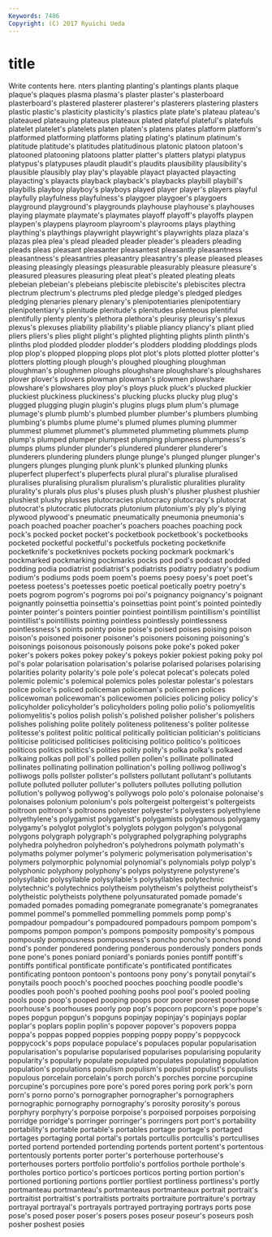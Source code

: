 ```yaml
---
Keywords: 7486 
Copyright: (C) 2017 Ryuichi Ueda
---
```


# title

Write contents here.
nters planting planting's plantings plants plaque plaque's plaques plasma plasma's
plaster plaster's plasterboard plasterboard's plastered plasterer plasterer's plasterers plastering plasters
plastic plastic's plasticity plasticity's plastics plate plate's plateau plateau's plateaued
plateauing plateaus plateaux plated plateful plateful's platefuls platelet platelet's platelets
platen platen's platens plates platform platform's platformed platforming platforms plating
plating's platinum platinum's platitude platitude's platitudes platitudinous platonic platoon platoon's
platooned platooning platoons platter platter's platters platypi platypus platypus's platypuses
plaudit plaudit's plaudits plausibility plausibility's plausible plausibly play play's playable
playact playacted playacting playacting's playacts playback playback's playbacks playbill playbill's
playbills playboy playboy's playboys played player player's players playful playfully
playfulness playfulness's playgoer playgoer's playgoers playground playground's playgrounds playhouse playhouse's
playhouses playing playmate playmate's playmates playoff playoff's playoffs playpen playpen's
playpens playroom playroom's playrooms plays plaything plaything's playthings playwright playwright's
playwrights plaza plaza's plazas plea plea's plead pleaded pleader pleader's
pleaders pleading pleads pleas pleasant pleasanter pleasantest pleasantly pleasantness pleasantness's
pleasantries pleasantry pleasantry's please pleased pleases pleasing pleasingly pleasings pleasurable
pleasurably pleasure pleasure's pleasured pleasures pleasuring pleat pleat's pleated pleating
pleats plebeian plebeian's plebeians plebiscite plebiscite's plebiscites plectra plectrum plectrum's
plectrums pled pledge pledge's pledged pledges pledging plenaries plenary plenary's
plenipotentiaries plenipotentiary plenipotentiary's plenitude plenitude's plenitudes plenteous plentiful plentifully plenty
plenty's plethora plethora's pleurisy pleurisy's plexus plexus's plexuses pliability pliability's
pliable pliancy pliancy's pliant plied pliers pliers's plies plight plight's
plighted plighting plights plinth plinth's plinths plod plodded plodder plodder's
plodders plodding ploddings plods plop plop's plopped plopping plops plot
plot's plots plotted plotter plotter's plotters plotting plough plough's ploughed
ploughing ploughman ploughman's ploughmen ploughs ploughshare ploughshare's ploughshares plover plover's
plovers plowman plowman's plowmen plowshare plowshare's plowshares ploy ploy's ploys
pluck pluck's plucked pluckier pluckiest pluckiness pluckiness's plucking plucks plucky
plug plug's plugged plugging plugin plugin's plugins plugs plum plum's
plumage plumage's plumb plumb's plumbed plumber plumber's plumbers plumbing plumbing's
plumbs plume plume's plumed plumes pluming plummer plummest plummet plummet's
plummeted plummeting plummets plump plump's plumped plumper plumpest plumping plumpness
plumpness's plumps plums plunder plunder's plundered plunderer plunderer's plunderers plundering
plunders plunge plunge's plunged plunger plunger's plungers plunges plunging plunk
plunk's plunked plunking plunks pluperfect pluperfect's pluperfects plural plural's pluralise
pluralised pluralises pluralising pluralism pluralism's pluralistic pluralities plurality plurality's plurals
plus plus's pluses plush plush's plusher plushest plushier plushiest plushy
plusses plutocracies plutocracy plutocracy's plutocrat plutocrat's plutocratic plutocrats plutonium plutonium's
ply ply's plying plywood plywood's pneumatic pneumatically pneumonia pneumonia's poach
poached poacher poacher's poachers poaches poaching pock pock's pocked pocket
pocket's pocketbook pocketbook's pocketbooks pocketed pocketful pocketful's pocketfuls pocketing pocketknife
pocketknife's pocketknives pockets pocking pockmark pockmark's pockmarked pockmarking pockmarks pocks
pod pod's podcast podded podding podia podiatrist podiatrist's podiatrists podiatry
podiatry's podium podium's podiums pods poem poem's poems poesy poesy's
poet poet's poetess poetess's poetesses poetic poetical poetically poetry poetry's
poets pogrom pogrom's pogroms poi poi's poignancy poignancy's poignant poignantly
poinsettia poinsettia's poinsettias point point's pointed pointedly pointer pointer's pointers
pointier pointiest pointillism pointillism's pointillist pointillist's pointillists pointing pointless pointlessly
pointlessness pointlessness's points pointy poise poise's poised poises poising poison
poison's poisoned poisoner poisoner's poisoners poisoning poisoning's poisonings poisonous poisonously
poisons poke poke's poked poker poker's pokers pokes pokey pokey's
pokeys pokier pokiest poking poky pol pol's polar polarisation polarisation's
polarise polarised polarises polarising polarities polarity polarity's pole pole's polecat
polecat's polecats poled polemic polemic's polemical polemics poles polestar polestar's
polestars police police's policed policeman policeman's policemen polices policewoman policewoman's
policewomen policies policing policy policy's policyholder policyholder's policyholders poling polio
polio's poliomyelitis poliomyelitis's polios polish polish's polished polisher polisher's polishers
polishes polishing polite politely politeness politeness's politer politesse politesse's politest
politic political politically politician politician's politicians politicise politicised politicises politicising
politico politico's politicoes politicos politics politics's polities polity polity's polka
polka's polkaed polkaing polkas poll poll's polled pollen pollen's pollinate
pollinated pollinates pollinating pollination pollination's polling polliwog polliwog's polliwogs polls
pollster pollster's pollsters pollutant pollutant's pollutants pollute polluted polluter polluter's
polluters pollutes polluting pollution pollution's pollywog pollywog's pollywogs polo polo's
polonaise polonaise's polonaises polonium polonium's pols poltergeist poltergeist's poltergeists poltroon
poltroon's poltroons polyester polyester's polyesters polyethylene polyethylene's polygamist polygamist's polygamists
polygamous polygamy polygamy's polyglot polyglot's polyglots polygon polygon's polygonal polygons
polygraph polygraph's polygraphed polygraphing polygraphs polyhedra polyhedron polyhedron's polyhedrons polymath
polymath's polymaths polymer polymer's polymeric polymerisation polymerisation's polymers polymorphic polynomial
polynomial's polynomials polyp polyp's polyphonic polyphony polyphony's polyps polystyrene polystyrene's
polysyllabic polysyllable polysyllable's polysyllables polytechnic polytechnic's polytechnics polytheism polytheism's polytheist
polytheist's polytheistic polytheists polythene polyunsaturated pomade pomade's pomaded pomades pomading
pomegranate pomegranate's pomegranates pommel pommel's pommelled pommelling pommels pomp pomp's
pompadour pompadour's pompadoured pompadours pompom pompom's pompoms pompon pompon's pompons
pomposity pomposity's pompous pompously pompousness pompousness's poncho poncho's ponchos pond
pond's ponder pondered pondering ponderous ponderously ponders ponds pone pone's
pones poniard poniard's poniards ponies pontiff pontiff's pontiffs pontifical pontificate
pontificate's pontificated pontificates pontificating pontoon pontoon's pontoons pony pony's ponytail
ponytail's ponytails pooch pooch's pooched pooches pooching poodle poodle's poodles
pooh pooh's poohed poohing poohs pool pool's pooled pooling pools
poop poop's pooped pooping poops poor poorer poorest poorhouse poorhouse's
poorhouses poorly pop pop's popcorn popcorn's pope pope's popes popgun
popgun's popguns popinjay popinjay's popinjays poplar poplar's poplars poplin poplin's
popover popover's popovers poppa poppa's poppas popped poppies popping poppy
poppy's poppycock poppycock's pops populace populace's populaces popular popularisation popularisation's
popularise popularised popularises popularising popularity popularity's popularly populate populated populates
populating population population's populations populism populism's populist populist's populists populous
porcelain porcelain's porch porch's porches porcine porcupine porcupine's porcupines pore
pore's pored pores poring pork pork's porn porn's porno porno's
pornographer pornographer's pornographers pornographic pornography pornography's porosity porosity's porous porphyry
porphyry's porpoise porpoise's porpoised porpoises porpoising porridge porridge's porringer porringer's
porringers port port's portability portability's portable portable's portables portage portage's
portaged portages portaging portal portal's portals portcullis portcullis's portcullises ported
portend portended portending portends portent portent's portentous portentously portents porter
porter's porterhouse porterhouse's porterhouses porters portfolio portfolio's portfolios porthole porthole's
portholes portico portico's porticoes porticos porting portion portion's portioned portioning
portions portlier portliest portliness portliness's portly portmanteau portmanteau's portmanteaus portmanteaux
portrait portrait's portraitist portraitist's portraitists portraits portraiture portraiture's portray portrayal
portrayal's portrayals portrayed portraying portrays ports pose pose's posed poser
poser's posers poses poseur poseur's poseurs posh posher poshest posies
